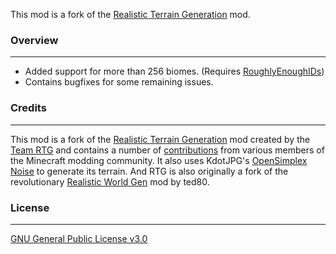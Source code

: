 This mod is a fork of the [Realistic Terrain Generation](https://www.curseforge.com/minecraft/mc-mods/realistic-terrain-generation) mod.

### Overview
----

- Added support for more than 256 biomes. (Requires [RoughlyEnoughIDs](https://github.com/TerraFirmaCraft-The-Final-Frontier/RoughlyEnoughIDs))
- Contains bugfixes for some remaining issues.

### Credits
----

This mod is a fork of the [Realistic Terrain Generation](https://www.curseforge.com/minecraft/mc-mods/realistic-terrain-generation) mod created by the [Team RTG](https://github.com/Team-RTG) and contains a number of [contributions](https://github.com/Team-RTG/Realistic-Terrain-Generation/graphs/contributors) from various members of the Minecraft modding community. It also uses KdotJPG's [OpenSimplex Noise](https://gist.github.com/KdotJPG/b1270127455a94ac5d19) to generate its terrain. And RTG is also originally a fork of the revolutionary [Realistic World Gen](http://www.minecraftforum.net/forums/mapping-and-modding/minecraft-mods/1281910-teds-world-gen-mods-realistic-world-gen-alpha-1-3) mod by ted80.

 

### License
----

[GNU General Public License v3.0](https://github.com/juraj-hrivnak/RTGUnofficial/blob/1.12.2-jeid-compat/LICENSE.txt)
